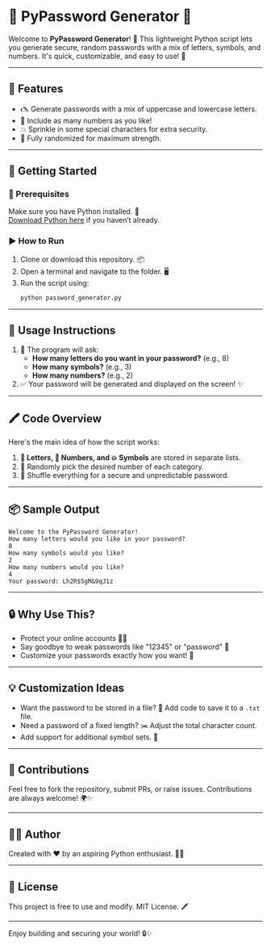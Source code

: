 # 🔐 PyPassword Generator 🔧

Welcome to **PyPassword Generator**! 🎉 This lightweight Python script lets you generate secure, random passwords with a mix of letters, symbols, and numbers. It's quick, customizable, and easy to use! 🚀

---

## 🌟 Features
- 🖎 Generate passwords with a mix of uppercase and lowercase letters.
- 🔣 Include as many numbers as you like!
- 💥 Sprinkle in some special characters for extra security.
- 🎲 Fully randomized for maximum strength.

---

## 🚀 Getting Started
### 📅 Prerequisites
Make sure you have Python installed. 🐍  
[Download Python here](https://www.python.org/downloads/) if you haven’t already.

### ▶️ How to Run
1. Clone or download this repository. 📦  
2. Open a terminal and navigate to the folder. 🖥️  
3. Run the script using:
   ```bash
   python password_generator.py
   ```

---

## 🔧 Usage Instructions
1. 🎤 The program will ask:
   - **How many letters do you want in your password?** (e.g., 8)  
   - **How many symbols?** (e.g., 3)  
   - **How many numbers?** (e.g., 2)  
2. ✅ Your password will be generated and displayed on the screen! ✨

---

## 🖍️ Code Overview
Here's the main idea of how the script works:
1. **📓 Letters, 🔣 Numbers, and 💥 Symbols** are stored in separate lists.
2. 🔀 Randomly pick the desired number of each category.
3. 🔀 Shuffle everything for a secure and unpredictable password.

---

## 📦 Sample Output
```plaintext
Welcome to the PyPassword Generator!
How many letters would you like in your password?
8
How many symbols would you like?
2
How many numbers would you like?
4
Your password: Lh2R$5gM&9qJ1z
```

---

## 🔒 Why Use This?
- Protect your online accounts 🕵️‍♂️
- Say goodbye to weak passwords like "12345" or "password" 🥴  
- Customize your passwords exactly how you want! 🎯  

---

## 💡 Customization Ideas
- Want the password to be stored in a file? 📂 Add code to save it to a `.txt` file.  
- Need a password of a fixed length? ✂️ Adjust the total character count.  
- Add support for additional symbol sets. 🧪

---

## 🤝 Contributions
Feel free to fork the repository, submit PRs, or raise issues. Contributions are always welcome! 🌍✨

---

## 👨‍💻 Author
Created with ❤️ by an aspiring Python enthusiast. 🐍✨

---

## 📜 License
This project is free to use and modify. MIT License. 🖍️

---

Enjoy building and securing your world! 🔒✨

